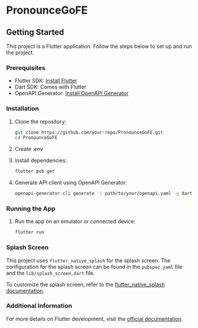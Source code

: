 # PronounceGoFE

## Getting Started

This project is a Flutter application. Follow the steps below to set up and run the project.

### Prerequisites

- Flutter SDK: [Install Flutter](https://flutter.dev/docs/get-started/install)
- Dart SDK: Comes with Flutter
- OpenAPI Generator: [Install OpenAPI Generator](https://openapi-generator.tech/docs/installation)

### Installation

1. Clone the repository:

   ```sh
   git clone https://github.com/your-repo/PronounceGoFE.git
   cd PronounceGoFE
   ```

2. Create .env

3. Install dependencies:

   ```sh
   flutter pub get
   ```

4. Generate API client using OpenAPI Generator:
   ```sh
   openapi-generator-cli generate -i path/to/your/openapi.yaml -g dart -o lib/api
   ```

### Running the App

1. Run the app on an emulator or connected device:
   ```sh
   flutter run
   ```

### Splash Screen

This project uses `flutter_native_splash` for the splash screen. The configuration for the splash screen can be found in the `pubspec.yaml` file and the `lib/splash_screen.dart` file.

To customize the splash screen, refer to the [flutter_native_splash documentation](https://pub.dev/packages/flutter_native_splash).

### Additional Information

For more details on Flutter development, visit the [official documentation](https://flutter.dev/docs).
